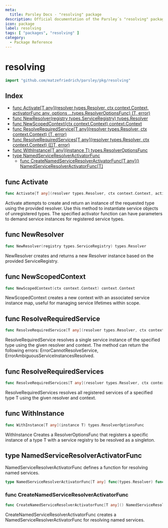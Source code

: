 ```yaml
---
meta:
  title: Parsley Docs - "resolving" package
description: Official documentation of the Parsley´s "resolving" package
icon: package
label: resolving
tags: [ "packages", "resolving" ]
category:
  - Package Reference
---
```

# resolving

```go
import "github.com/matzefriedrich/parsley/pkg/resolving"
```

## Index

- [func Activate\[T any\]\(resolver types.Resolver, ctx context.Context, activatorFunc any, options ...types.ResolverOptionsFunc\) \(T, error\)](<#Activate>)
- [func NewResolver\(registry types.ServiceRegistry\) types.Resolver](<#NewResolver>)
- [func NewScopedContext\(ctx context.Context\) context.Context](<#NewScopedContext>)
- [func ResolveRequiredService\[T any\]\(resolver types.Resolver, ctx context.Context\) \(T, error\)](<#ResolveRequiredService>)
- [func ResolveRequiredServices\[T any\]\(resolver types.Resolver, ctx context.Context\) \(\[\]T, error\)](<#ResolveRequiredServices>)
- [func WithInstance\[T any\]\(instance T\) types.ResolverOptionsFunc](<#WithInstance>)
- [type NamedServiceResolverActivatorFunc](<#NamedServiceResolverActivatorFunc>)
  - [func CreateNamedServiceResolverActivatorFunc\[T any\]\(\) NamedServiceResolverActivatorFunc\[T\]](<#CreateNamedServiceResolverActivatorFunc>)


<a name="Activate"></a>
## func Activate

```go
func Activate[T any](resolver types.Resolver, ctx context.Context, activatorFunc any, options ...types.ResolverOptionsFunc) (T, error)
```

Activate attempts to create and return an instance of the requested type using the provided resolver. Use this method to instantiate service objects of unregistered types. The specified activator function can have parameters to demand service instances for registered service types.

<a name="NewResolver"></a>
## func NewResolver

```go
func NewResolver(registry types.ServiceRegistry) types.Resolver
```

NewResolver creates and returns a new Resolver instance based on the provided ServiceRegistry.

<a name="NewScopedContext"></a>
## func NewScopedContext

```go
func NewScopedContext(ctx context.Context) context.Context
```

NewScopedContext creates a new context with an associated service instance map, useful for managing service lifetimes within scope.

<a name="ResolveRequiredService"></a>
## func ResolveRequiredService

```go
func ResolveRequiredService[T any](resolver types.Resolver, ctx context.Context) (T, error)
```

ResolveRequiredService resolves a single service instance of the specified type using the given resolver and context. The method can return the following errors: ErrorCannotResolveService, ErrorAmbiguousServiceInstancesResolved.

<a name="ResolveRequiredServices"></a>
## func ResolveRequiredServices

```go
func ResolveRequiredServices[T any](resolver types.Resolver, ctx context.Context) ([]T, error)
```

ResolveRequiredServices resolves all registered services of a specified type T using the given resolver and context.

<a name="WithInstance"></a>
## func WithInstance

```go
func WithInstance[T any](instance T) types.ResolverOptionsFunc
```

WithInstance Creates a ResolverOptionsFunc that registers a specific instance of a type T with a service registry to be resolved as a singleton.

<a name="NamedServiceResolverActivatorFunc"></a>
## type NamedServiceResolverActivatorFunc

NamedServiceResolverActivatorFunc defines a function for resolving named services.

```go
type NamedServiceResolverActivatorFunc[T any] func(types.Resolver) func(string) (T, error)
```

<a name="CreateNamedServiceResolverActivatorFunc"></a>
### func CreateNamedServiceResolverActivatorFunc

```go
func CreateNamedServiceResolverActivatorFunc[T any]() NamedServiceResolverActivatorFunc[T]
```

CreateNamedServiceResolverActivatorFunc creates a NamedServiceResolverActivatorFunc for resolving named services.

